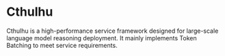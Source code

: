 # Cthulhu
Cthulhu is a high-performance service framework designed for large-scale language model reasoning deployment. It mainly implements Token Batching to meet service requirements.
